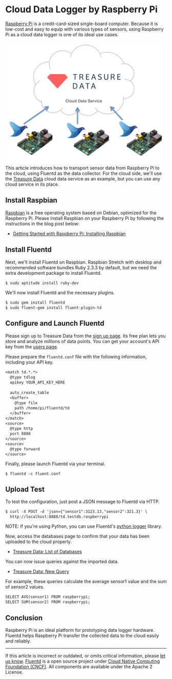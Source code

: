 
# Cloud Data Logger by Raspberry Pi

[Raspberry Pi](http://www.raspberrypi.org/) is a credit-card-sized
single-board computer. Because it is low-cost and easy to equip with
various types of sensors, using Raspberry Pi as a cloud data logger is
one of its ideal use cases.

![](/images/raspberry-pi-cloud-data-logger.png)

This article introduces how to transport sensor data from Raspberry Pi
to the cloud, using Fluentd as the data collector. For the cloud side,
we'll use the [Treasure Data](http://www.fluentd.org/treasuredata)
cloud data service as an example, but you can use any cloud service in
its place.


## Install Raspbian

[Raspbian](http://www.raspbian.org/) is a free operating system based
on Debian, optimized for the Raspberry Pi. Please install Raspbian on
your Raspberry Pi by following the instructions in the blog post below:

- [Getting Started with Raspberry Pi: Installing Raspbian](http://www.andrewmunsell.com/blog/getting-started-raspberry-pi-install-raspbian)


## Install Fluentd

Next, we'll install Fluentd on Raspbian. Raspbian Stretch with desktop
and recommended software bundles Ruby 2.3.3 by default, but we need
the extra development package to install Fluentd.

    $ sudo aptitude install ruby-dev

We'll now install Fluentd and the necessary plugins.

    $ sudo gem install fluentd
    $ sudo fluent-gem install fluent-plugin-td


## Configure and Launch Fluentd

Please sign up to Treasure Data from the
[sign up page](https://console.treasuredata.com/users/sign_up).
Its free plan lets you store and analyze millions of data points.
You can get your account's API key from the [users page](https://console.treasuredata.com/users/current).

Please prepare the `fluentd.conf` file with the following information,
including your API key.

    <match td.*.*>
      @type tdlog
      apikey YOUR_API_KEY_HERE

      auto_create_table
      <buffer>
        @type file
        path /home/pi/fluentd/td
      </buffer>
    </match>
    <source>
      @type http
      port 8888
    </source>
    <source>
      @type forward
    </source>

Finally, please launch Fluentd via your terminal.

    $ fluentd -c fluent.conf


## Upload Test

To test the configuration, just post a JSON message to Fluentd via
HTTP.

    $ curl -X POST -d 'json={"sensor1":3123.13,"sensor2":321.3}' \
      http://localhost:8888/td.testdb.raspberrypi

NOTE: If you're using Python, you can use Fluentd's
[python logger](/language/python.md) library.

Now, access the databases page to confirm that your data has been
uploaded to the cloud properly.

* [Treasure Data: List of Databases](https://console.treasuredata.com/databases)

You can now issue queries against the imported data.

* [Treasure Data: New Query](https://console.treasuredata.com/query_forms/new)

For example, these queries calculate the average sensor1 value and
the sum of sensor2 values.

    SELECT AVG(sensor1) FROM raspberrypi;
    SELECT SUM(sensor2) FROM raspberrypi;


## Conclusion

Raspberry Pi is an ideal platform for prototyping data logger hardware.
Fluentd helps Raspberry Pi transfer the collected data to the cloud
easily and reliably.

------------------------------------------------------------------------

If this article is incorrect or outdated, or omits critical information, please [let us know](https://github.com/fluent/fluentd-docs-gitbook/issues?state=open).
[Fluentd](http://www.fluentd.org/) is a open source project under [Cloud Native Computing Foundation (CNCF)](https://cncf.io/). All components are available under the Apache 2 License.
